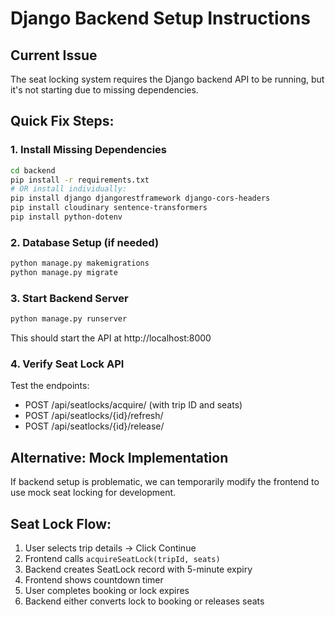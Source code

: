 # Django Backend Setup Instructions

## Current Issue
The seat locking system requires the Django backend API to be running, but it's not starting due to missing dependencies.

## Quick Fix Steps:

### 1. Install Missing Dependencies
```bash
cd backend
pip install -r requirements.txt
# OR install individually:
pip install django djangorestframework django-cors-headers
pip install cloudinary sentence-transformers
pip install python-dotenv
```

### 2. Database Setup (if needed)
```bash
python manage.py makemigrations
python manage.py migrate
```

### 3. Start Backend Server
```bash
python manage.py runserver
```
This should start the API at http://localhost:8000

### 4. Verify Seat Lock API
Test the endpoints:
- POST /api/seatlocks/acquire/ (with trip ID and seats)
- POST /api/seatlocks/{id}/refresh/
- POST /api/seatlocks/{id}/release/

## Alternative: Mock Implementation
If backend setup is problematic, we can temporarily modify the frontend to use mock seat locking for development.

## Seat Lock Flow:
1. User selects trip details → Click Continue
2. Frontend calls `acquireSeatLock(tripId, seats)`
3. Backend creates SeatLock record with 5-minute expiry
4. Frontend shows countdown timer
5. User completes booking or lock expires
6. Backend either converts lock to booking or releases seats
